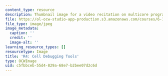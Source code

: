 ```yaml
---
content_type: resource
description: Thumbnail image for a video recitation on multicore programming.
file: https://ol-ocw-studio-app-production.s3.amazonaws.com/courses/6-189-multicore-programming-primer-january-iap-2007/c5fbbceb55d4829a68e7b2bee07d2c6d_r4.jpg
file_type: image/jpeg
image_metadata:
  caption: ''
  credit: ''
  image-alt: ''
learning_resource_types: []
resourcetype: Image
title: 'R4: Cell Debugging Tools'
type: OCWImage
uid: c5fbbceb-55d4-829a-68e7-b2bee07d2c6d
---
```

